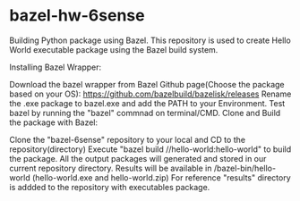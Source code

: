 # bazel-hw-6sense
Building Python package using Bazel.
This repository is used to create Hello World executable package using the Bazel build system.

Installing Bazel Wrapper:

Download the bazel wrapper from Bazel Github page(Choose the package based on your OS): https://github.com/bazelbuild/bazelisk/releases
Rename the .exe package to bazel.exe and add the PATH to your Environment.
Test bazel by running the "bazel" commnad on terminal/CMD.
Clone and Build the package with Bazel:

Clone the "bazel-6sense" repository to your local and CD to the repository(directory)
Execute "bazel build //hello-world:hello-world" to build the package.
All the output packages will generated and stored in our current repository directory.
Results will be available in /bazel-bin/hello-world (hello-world.exe and hello-world.zip)
For reference "results" directory is addded to the repository with executables package.
